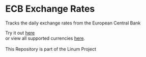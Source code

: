 # ECB Exchange Rates
Tracks the daily exchange rates from the European Central Bank

Try it out <a href="https://exchange-rates.investit-academy.de/rate/JPY/2022-09-28" target="_blank">here</a> <br>
or view all supported currencies <a href="https://exchange-rates.investit-academy.de/supported" target="_blank">here</a>. <br>
<br>
This Repository is part of the Linum Project
